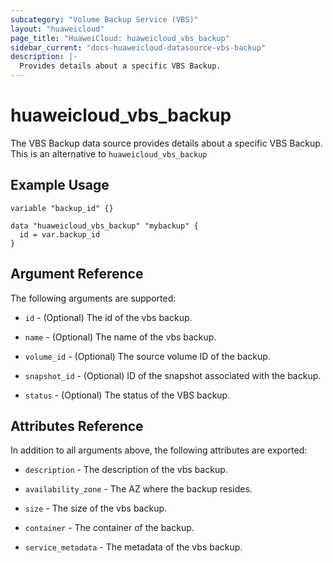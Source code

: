 ```yaml
---
subcategory: "Volume Backup Service (VBS)"
layout: "huaweicloud"
page_title: "HuaweiCloud: huaweicloud_vbs_backup"
sidebar_current: "docs-huaweicloud-datasource-vbs-backup"
description: |-
  Provides details about a specific VBS Backup.
---
```


# huaweicloud\_vbs\_backup

The VBS Backup data source provides details about a specific VBS Backup.
This is an alternative to `huaweicloud_vbs_backup`

## Example Usage

```hcl
variable "backup_id" {}

data "huaweicloud_vbs_backup" "mybackup" {
  id = var.backup_id
}
```

## Argument Reference
The following arguments are supported:

* `id` - (Optional) The id of the vbs backup.

* `name` - (Optional) The name of the vbs backup.

* `volume_id` - (Optional) The source volume ID of the backup.

* `snapshot_id` - (Optional) ID of the snapshot associated with the backup.

* `status` - (Optional) The status of the VBS backup.

## Attributes Reference
In addition to all arguments above, the following attributes are exported:

* `description` - The description of the vbs backup.

* `availability_zone` - The AZ where the backup resides.

* `size` - The size of the vbs backup.

* `container` - The container of the backup.

* `service_metadata` - The metadata of the vbs backup.
